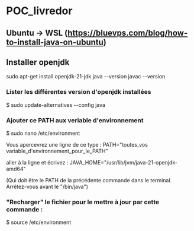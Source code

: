 # POC_livredor

## Ubuntu → WSL  (https://bluevps.com/blog/how-to-install-java-on-ubuntu)
## Installer openjdk
sudo apt-get install openjdk-21-jdk
java --version
javac --version

### Lister les différentes version d'openjdk installées
$ sudo update-alternatives --config java

### Ajouter ce PATH aux veriable d'environnement
$ sudo nano /etc/environment

Vous apercevrez une ligne de ce type :
PATH="toutes_vos variable_d'environnement_pour_le_PATH"

aller à la ligne et écrivez : 
JAVA_HOME="/usr/lib/jvm/java-21-openjdk-amd64" 

(Qui doit être le PATH de la précédente commande dans le terminal. Arrêtez-vous avant le "/bin/java")

### "Recharger" le fichier pour le mettre à jour par cette commande :
$ source /etc/environment
